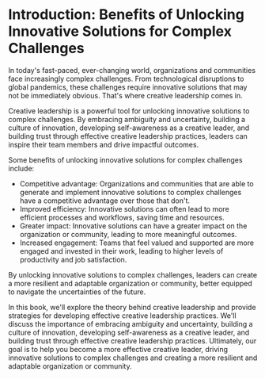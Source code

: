 Introduction: Benefits of Unlocking Innovative Solutions for Complex Challenges
===============================================================================

In today's fast-paced, ever-changing world, organizations and communities face increasingly complex challenges. From technological disruptions to global pandemics, these challenges require innovative solutions that may not be immediately obvious. That's where creative leadership comes in.

Creative leadership is a powerful tool for unlocking innovative solutions to complex challenges. By embracing ambiguity and uncertainty, building a culture of innovation, developing self-awareness as a creative leader, and building trust through effective creative leadership practices, leaders can inspire their team members and drive impactful outcomes.

Some benefits of unlocking innovative solutions for complex challenges include:

* Competitive advantage: Organizations and communities that are able to generate and implement innovative solutions to complex challenges have a competitive advantage over those that don't.
* Improved efficiency: Innovative solutions can often lead to more efficient processes and workflows, saving time and resources.
* Greater impact: Innovative solutions can have a greater impact on the organization or community, leading to more meaningful outcomes.
* Increased engagement: Teams that feel valued and supported are more engaged and invested in their work, leading to higher levels of productivity and job satisfaction.

By unlocking innovative solutions to complex challenges, leaders can create a more resilient and adaptable organization or community, better equipped to navigate the uncertainties of the future.

In this book, we'll explore the theory behind creative leadership and provide strategies for developing effective creative leadership practices. We'll discuss the importance of embracing ambiguity and uncertainty, building a culture of innovation, developing self-awareness as a creative leader, and building trust through effective creative leadership practices. Ultimately, our goal is to help you become a more effective creative leader, driving innovative solutions to complex challenges and creating a more resilient and adaptable organization or community.
